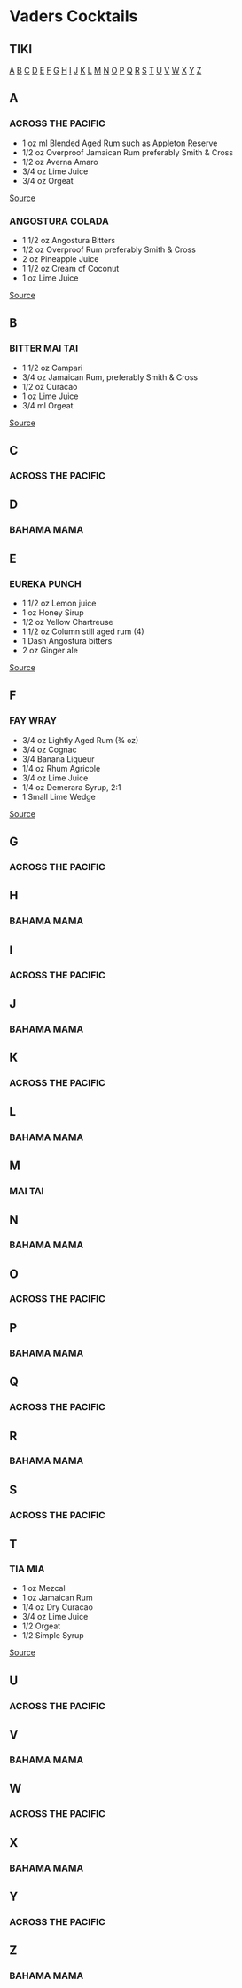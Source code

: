 # Vaders Cocktails


## TIKI
[A](#a) [B](#b) [C](#c) [D](#d) [E](#e) [F](#f) [G](#g) [H](#h) [I](#i) [J](#j) [K](#k) [L](#l) [M](#m) [N](#n) [O](#o) [P](#p) [Q](#q) [R](#r) [S](#s) [T](#t) [U](#u) [V](#v) [W](#w) [X](#x) [Y](#y) [Z](#z)

## A
### ACROSS THE PACIFIC
- 1 oz ml Blended Aged Rum such as Appleton Reserve
- 1/2 oz Overproof Jamaican Rum preferably Smith & Cross
- 1/2 oz Averna Amaro
- 3/4 oz Lime Juice
- 3/4 oz Orgeat

[Source](https://www.youtube.com/watch?v=VYkxTu9SR3w&list=PLSOyd4ZezLocQaheoLyVQ_2vpNOxany4k&index=9)

### ANGOSTURA COLADA
- 1 1/2 oz Angostura Bitters
- 1/2 oz Overproof Rum preferably Smith & Cross
- 2 oz Pineapple Juice
- 1 1/2 oz Cream of Coconut
- 1 oz Lime Juice

[Source](https://www.youtube.com/watch?v=0hi420vgrP0&list=PLSOyd4ZezLocQaheoLyVQ_2vpNOxany4k&index=10)

## B
### BITTER MAI TAI
- 1 1/2 oz Campari
- 3/4 oz Jamaican Rum, preferably Smith & Cross
- 1/2 oz Curacao
- 1 oz Lime Juice
- 3/4 ml Orgeat

[Source](https://www.youtube.com/watch?v=bELeDs1nR90&list=PLSOyd4ZezLocQaheoLyVQ_2vpNOxany4k&index=11)

## C
### ACROSS THE PACIFIC

## D
### BAHAMA MAMA

## E
### EUREKA PUNCH
- 1 1/2 oz Lemon juice
- 1 oz Honey Sirup
- 1/2 oz Yellow Chartreuse
- 1 1/2 oz Column still aged rum (4)
- 1 Dash Angostura bitters
- 2 oz Ginger ale

[Source]()
## F
### FAY WRAY
- 3/4 oz Lightly Aged Rum (¾ oz)
- 3/4 oz Cognac
- 3/4 Banana Liqueur
- 1/4 oz Rhum Agricole
- 3/4 oz Lime Juice
- 1/4 oz Demerara Syrup, 2:1
- 1 Small Lime Wedge

[Source](https://www.youtube.com/watch?v=0GDx9bIIh_o&list=PLSOyd4ZezLocQaheoLyVQ_2vpNOxany4k)

## G
### ACROSS THE PACIFIC

## H
### BAHAMA MAMA

## I
### ACROSS THE PACIFIC

## J
### BAHAMA MAMA

## K
### ACROSS THE PACIFIC

## L
### BAHAMA MAMA

## M
### MAI TAI


## N
### BAHAMA MAMA

## O
### ACROSS THE PACIFIC

## P
### BAHAMA MAMA

## Q
### ACROSS THE PACIFIC

## R
### BAHAMA MAMA

## S
### ACROSS THE PACIFIC

## T
### TIA MIA
- 1 oz Mezcal
- 1 oz Jamaican Rum
- 1/4 oz Dry Curacao 
- 3/4 oz Lime Juice
- 1/2 Orgeat
- 1/2 Simple Syrup

[Source](https://www.youtube.com/watch?v=6g0VeOXhEvo&list=PLSOyd4ZezLocQaheoLyVQ_2vpNOxany4k&index=7)

## U
### ACROSS THE PACIFIC

## V
### BAHAMA MAMA

## W
### ACROSS THE PACIFIC

## X
### BAHAMA MAMA

## Y
### ACROSS THE PACIFIC

## Z
### BAHAMA MAMA
